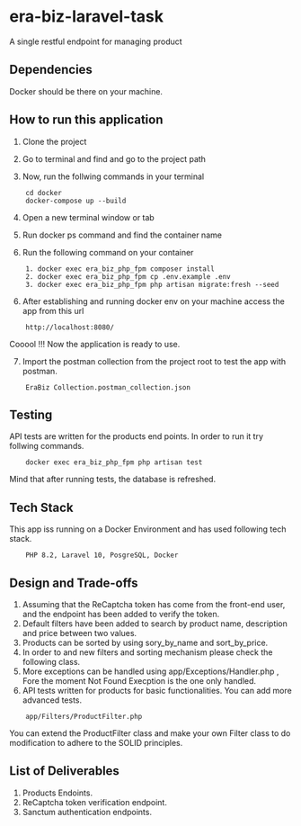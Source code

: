 # era-biz-laravel-task

A single restful endpoint for managing product

## Dependencies

Docker should be there on your machine.

## How to run this application

1. Clone the project

2. Go to terminal and find and go to the project path

3. Now, run the follwing commands in your terminal

```
    cd docker
    docker-compose up --build
```

4. Open a new terminal window or tab

5. Run docker ps command and find the container name

6. Run the following command on your container

```
    1. docker exec era_biz_php_fpm composer install
    2. docker exec era_biz_php_fpm cp .env.example .env
    3. docker exec era_biz_php_fpm php artisan migrate:fresh --seed
```

6. After establishing and running docker env on your machine access the app from this url

```
    http://localhost:8080/
```

Cooool !!! Now the application is ready to use.

7. Import the postman collection from the project root to test the app with postman.

```
    EraBiz Collection.postman_collection.json
```

## Testing

API tests are written for the products end points. In order to run it try follwing commands.

```
    docker exec era_biz_php_fpm php artisan test
```

Mind that after running tests, the database is refreshed.

## Tech Stack

This app iss running on a Docker Environment and has used following tech stack.

```
    PHP 8.2, Laravel 10, PosgreSQL, Docker
```

## Design and Trade-offs

1. Assuming that the ReCaptcha token has come from the front-end user, and the endpoint has been added to verify the token.
2. Default filters have been added to search by product name, description and price between two values.
3. Products can be sorted by using sory_by_name and sort_by_price.
4. In order to and new filters and sorting mechanism please check the following class.
5. More exceptions can be handled using app/Exceptions/Handler.php , Fore the moment Not Found Execption is the one only handled.
6. API tests written for products for basic functionalities. You can add more advanced tests.

```
    app/Filters/ProductFilter.php
```

You can extend the ProductFilter class and make your own Filter class to do modification
to adhere to the SOLID principles.

## List of Deliverables

1. Products Endoints.
2. ReCaptcha token verification endpoint.
3. Sanctum authentication endpoints.
